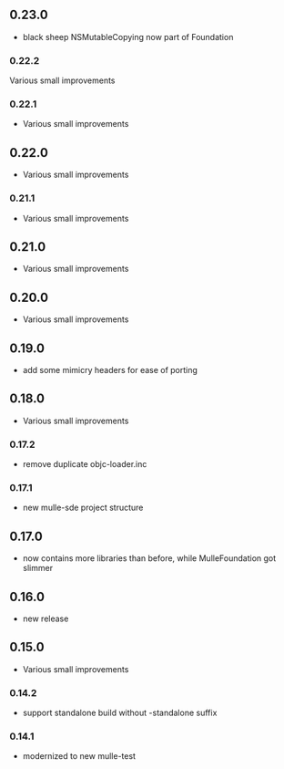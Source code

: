 ## 0.23.0


* black sheep NSMutableCopying now part of Foundation


### 0.22.2

Various small improvements

### 0.22.1

* Various small improvements

## 0.22.0

* Various small improvements


### 0.21.1

* Various small improvements

## 0.21.0

* Various small improvements


## 0.20.0

* Various small improvements


## 0.19.0

* add some mimicry headers for ease of porting


## 0.18.0

* Various small improvements


### 0.17.2

* remove duplicate objc-loader.inc

### 0.17.1

* new mulle-sde project structure

## 0.17.0

* now contains more libraries than before, while MulleFoundation got slimmer


## 0.16.0

* new release


## 0.15.0

* Various small improvements


### 0.14.2

* support standalone build without -standalone suffix

### 0.14.1

* modernized to new mulle-test
